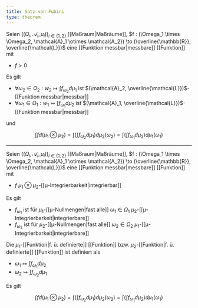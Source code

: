 ```yaml
---
title: Satz von Fubini
type: theorem
---
```


Seien $((\Omega_i, \mathcal{A}_i, \mu_i))_{i \in \{ 1, 2 \}}$ [[Maßraum|Maßräume]], $f : (\Omega_1 \times \Omega_2, \mathcal{A}_1 \otimes \mathcal{A_2}) \to (\overline{\mathbb{R}}, \overline{\mathcal{L}})$ eine [[Funktion messbar|messbare]] [[Funktion]] mit
- $f \gt 0$

Es gilt
- $\forall \omega_2 \in \Omega_2 : w_2 \mapsto \int f_{\omega_2} d\mu_1$ ist $(\mathcal{A}_2, \overline{\mathcal{L}})$-[[Funktion messbar|messbar]]
- $\forall \omega_1 \in \Omega_1 : w_1 \mapsto \int f_{\omega_1} d\mu_2$ ist $(\mathcal{A}_1, \overline{\mathcal{L}})$-[[Funktion messbar|messbar]]

und 

$$
	\int f d(\mu_1 \otimes \mu_2) = \int\left( \int f_{\omega_2} d\mu_1 \right) d\mu_2(\omega_2) = \int\left( \int f_{\omega_1} d\mu_2 \right) d\mu_1(\omega_1)
$$

---

Seien $((\Omega_i, \mathcal{A}_i, \mu_i))_{i \in \{ 1, 2 \}}$ [[Maßraum|Maßräume]], $f : (\Omega_1 \times \Omega_2, \mathcal{A}_1 \otimes \mathcal{A_2}) \to (\overline{\mathbb{R}}, \overline{\mathcal{L}})$ eine [[Funktion messbar|messbare]] [[Funktion]] mit
- $f$ $\mu_1 \otimes \mu_2$-[[μ-Integrierbarkeit|integrierbar]]

Es gilt
- $f_{\omega_1}$ ist für $\mu_1$-[[μ-Nullmengen|fast alle]] $\omega_1 \in \Omega_1$ $\mu_2$-[[μ-Integrierbarkeit|integrierbare]]
- $f_{\omega_2}$ ist für $\mu_2$-[[μ-Nullmengen|fast alle]] $\omega_2 \in \Omega_2$ $\mu_1$-[[μ-Integrierbarkeit|integrierbare]]

Die $\mu_1$-[[Funktion|f. ü. definierte]] [[Funktion]] bzw. $\mu_2$-[[Funktion|f. ü. definierte]] [[Funktion]] ist definiert als
- $\omega_1 \mapsto \int f_{\omega_1} d\mu_2$
- $\omega_2 \mapsto \int f_{\omega_2} d\mu_1$

Es gilt

$$
	\int f d(\mu_1 \otimes \mu_2) = \int\left( \int f_{\omega_2} d\mu_1 \right) d\mu_2(\omega_2) = \int\left( \int f_{\omega_1} d\mu_2 \right) d\mu_1(\omega_1)
$$
